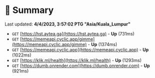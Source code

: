# 📖 Summary
Last updated: **4/4/2023, 3:57:02 PTG "Asia/Kuala_Lumpur"**

- `GET` [https://hst.aytea.ga](https://hst.aytea.ga) - **Up** (731ms)
- `GET` [https://memeapi.cyclic.app/gimme](https://memeapi.cyclic.app/gimme) - **Up** (1374ms)
- `GET` [https://memeapi.cyclic.app](https://memeapi.cyclic.app) - **Up** (1022ms)
- `GET` [https://klik.ml/health](https://klik.ml/health) - **Up** (1293ms)
- `GET` [https://dumb.onrender.com](https://dumb.onrender.com) - **Up** (921ms)
